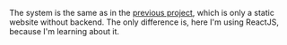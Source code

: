 The system is the same as in the [previous project](https://github.com/mfebriann/beli-hamburger), which is only a static website without backend. The only difference is, here I'm using ReactJS, because I'm learning about it.
